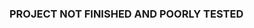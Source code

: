 ### PROJECT NOT FINISHED AND POORLY TESTED

<!--
**DINFBoard/DInfBoard** is project made for our Software Engeneering course.
It isn't complete and the source code could not work on any platform; testing has been done poorly.
-->
